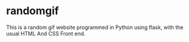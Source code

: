 # randomgif
This is a random gif website programmed in Python using flask, with the usual HTML And CSS Front end.
